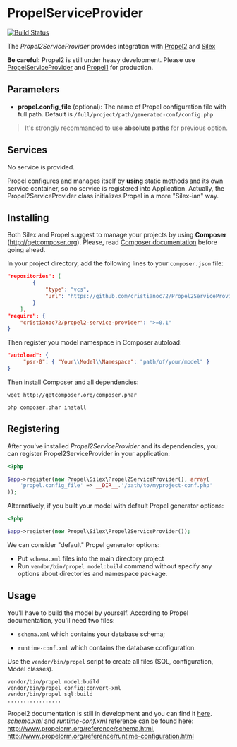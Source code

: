 PropelServiceProvider
=====================

[![Build Status](https://secure.travis-ci.org/cristianoc72/Propel2ServiceProvider.png?branch=master)](http://travis-ci.org/cristianoc72/Propel2ServiceProvider)

The *Propel2ServiceProvider* provides integration with [Propel2](https://github.com/propelorm/Propel2) and [Silex](http://silex.sensiolabs.org)

**Be careful:** Propel2 is still under heavy development. Please use [PropelServiceProvider](https://github.com/propelorm/PropelServiceProvider) and [Propel1](https://github.com/propelorm/Propel) for production.


Parameters
----------

* **propel.config_file** (optional): The name of Propel configuration file with full path.
  Default is `/full/project/path/generated-conf/config.php`


> It's strongly recommanded to use **absolute paths** for previous option.


Services
--------

No service is provided.

Propel configures and manages itself by **using** static methods and its own service container, so no service is registered into Application.
Actually, the Propel2ServiceProvider class initializes Propel in a more "Silex-ian" way.


Installing
----------

Both Silex and Propel suggest to manage your projects by using **Composer** (http://getcomposer.org). Please, read [Composer documentation](http://getcomposer.org/doc/) before going ahead.

In your project directory, add the following lines to your `composer.json` file:

``` json
"repositories": [
        {
            "type": "vcs",
            "url": "https://github.com/cristianoc72/Propel2ServiceProvider"
        }
    ],
"require": {
    "cristianoc72/propel2-service-provider": ">=0.1"
}
```

Then register you model namespace in Composer autoload:

``` json
"autoload": {
     "psr-0": { "Your\\Model\\Namespace": "path/of/your/model" }
}
```

Then install Composer and all dependencies:

    wget http://getcomposer.org/composer.phar

    php composer.phar install



Registering
-----------

After you've installed *Propel2ServiceProvider* and its dependencies, you can register Propel2ServiceProvider in your application:

``` php
<?php

$app->register(new Propel\Silex\Propel2ServiceProvider(), array(
    'propel.config_file' => __DIR__.'/path/to/myproject-conf.php'
));
```

Alternatively, if you built your model with default Propel generator options:

``` php
<?php

$app->register(new Propel\Silex\Propel2ServiceProvider());
```


We can consider "default" Propel generator options:

* Put `schema.xml` files into the main directory project
* Run `vendor/bin/propel model:build` command without specify any options about directories and namespace package.



Usage
-----

You'll have to build the model by yourself. According to Propel documentation, you'll need two files:

* `schema.xml` which contains your database schema;

* `runtime-conf.xml` which contains the database configuration.


Use the `vendor/bin/propel` script to create all files (SQL, configuration, Model classes).

    vendor/bin/propel model:build
    vendor/bin/propel config:convert-xml
    vendor/bin/propel sql:build
    .................

Propel2 documentation is still in development and you can find it [here](http://github.com/propelorm/Propel2/documentation).
*schema.xml* and *runtime-conf.xml* reference can be found here: http://www.propelorm.org/reference/schema.html, http://www.propelorm.org/reference/runtime-configuration.html

